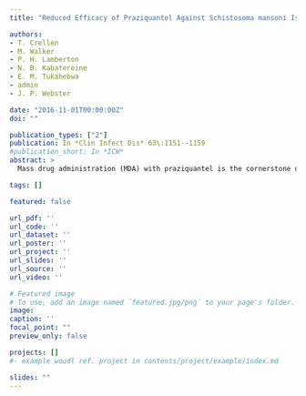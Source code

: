 ```yaml
---
title: "Reduced Efficacy of Praziquantel Against Schistosoma mansoni Is Associated With Multiple Rounds of Mass Drug Administration"

authors:
- T. Crellen
- M. Walker
- P. H. Lamberton
- N. B. Kabatereine
- E. M. Tukahebwa
- admin
- J. P. Webster

date: "2016-11-01T00:00:00Z"
doi: ""

publication_types: ["2"]
publication: In *Clin Infect Dis* 63\:1151--1159
#publication_short: In *ICW*
abstract: >
  Mass drug administration (MDA) with praziquantel is the cornerstone of schistosomiasis control in sub-Saharan Africa. The effectiveness of this strategy is dependent on the continued high efficacy of praziquantel; however, drug efficacy is rarely monitored using appropriate statistical approaches that can detect early signs of wane. We conducted a repeated cross-sectional study, examining children infected with Schistosoma mansoni from 6 schools in Uganda that had previously received between 1 and 9 rounds of MDA with praziquantel. We collected up to 12 S. mansoni egg counts from 414 children aged 6-12 years before and 25-27 days after treatment with praziquantel. We estimated individual patient egg reduction rates (ERRs) using a statistical model to explore the influence of covariates, including the number of prior MDA rounds. The average ERR among children within schools that had received 8 or 9 previous rounds of MDA (95% Bayesian credible interval [BCI], 88.23%-93.64%) was statistically significantly lower than the average in schools that had received 5 rounds (95% BCI, 96.13%-99.08%) or 1 round (95% BCI, 95.51%-98.96%) of MDA. We estimate that 5.11%, 4.55%, and 16.42% of children from schools that had received 1, 5, and 8-9 rounds of MDA, respectively, had ERRs below the 90% threshold of optimal praziquantel efficacy set by the World Health Organization. The reduced efficacy of praziquantel in schools with a higher exposure to MDA may pose a threat to the effectiveness of schistosomiasis control programs. We call for the efficacy of anthelmintic drugs used in MDA to be closely monitored.

tags: []

featured: false

url_pdf: ''
url_code: ''
url_dataset: ''
url_poster: ''
url_project: ''
url_slides: ''
url_source: ''
url_video: ''

# Featured image
# To use, add an image named `featured.jpg/png` to your page's folder.
image:
caption: ''
focal_point: ""
preview_only: false

projects: []
#- example woudl ref. project in contents/project/example/index.md

slides: ""
---
```

